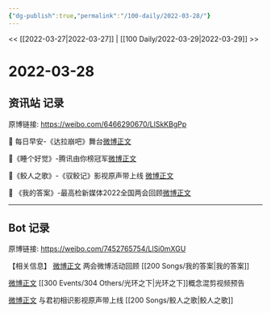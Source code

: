 ```yaml
---
{"dg-publish":true,"permalink":"/100-daily/2022-03-28/"}
---
```



<< [[2022-03-27\|2022-03-27]] | [[100 Daily/2022-03-29\|2022-03-29]] >>

# 2022-03-28

## 资讯站 记录

原博链接: https://weibo.com/6466290670/LlSkKBgPp

💫 每日早安-《达拉崩吧》舞台[微博正文](https://m.weibo.cn/6466290670/4751913322808396)

💫《睡个好觉》-腾讯由你榜冠军[微博正文](https://m.weibo.cn/6466290670/4752047394523871)

💫《鲛人之歌》-《驭鲛记》影视原声带上线
[微博正文](https://m.weibo.cn/6466290670/4752049234775166)

💫 《我的答案》-最高检新媒体2022全国两会回顾[微博正文](https://m.weibo.cn/6466290670/4752075109698843)

---
## Bot 记录

原博链接: https://weibo.com/7452765754/LlSi0mXGU

【相关信息】
[微博正文](https://weibo.com/detail/4752048446767748) 两会微博活动回顾 [[200 Songs/我的答案\|我的答案]]

[微博正文](https://weibo.com/detail/4752062624038960) [[300 Events/304 Others/光环之下\|光环之下]]概念混剪视频预告

[微博正文](https://weibo.com/detail/4751988090994731) 与君初相识影视原声带上线 [[200 Songs/鲛人之歌\|鲛人之歌]]
